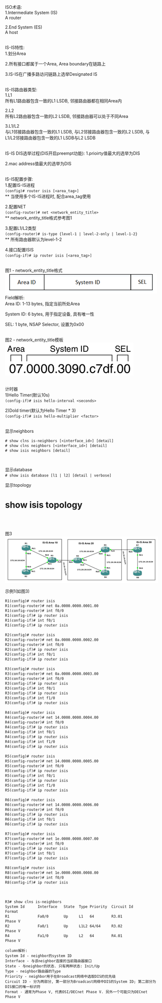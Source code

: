 ISO术语:<br>
1.Intermediate System (IS)<br>
A router<br>

2.End System (ES)<br>
A host
<br>
<br>

IS-IS特性:<br>
1.划分Area<br>

2.所有接口都属于一个Area, Area boundary在链路上<br>

3.IS-IS在广播多路访问链路上选举Designated IS
<br>
<br>

IS-IS路由器类型:<br>
1.L1<br>
所有L1路由器包含一致的L1 LSDB, 邻接路由器都在相同Area内<br>

2.L2<br>
所有L2路由器包含一致的L2 LSDB, 邻接路由器可以处于不同Area<br>

3.L1/L2<br>
与L1邻接路由器包含一致的L1 LSDB, 与L2邻接路由器包含一致的L2 LSDB, 与L1/L2邻接路由器包含一致的L1 LSDB与L2 LSDB
<br>
<br>

IS-IS DIS选举过程(DIS开启preempt功能):
1.prioirty值最大的选举为DIS<br>

2.mac address值最大的选举为DIS
<br>
<br>


IS-IS配置步骤:<br>
1.配置IS-IS进程<br>
`(config)# router isis [<area_tag>]`<br>
** 当使用多个IS-IS进程时, 配合area_tag使用
<br>

2.配置NET<br>
`(config-router)# net <network_entity_title>`<br>
** network_entity_title格式参考图1
<br>

3.配置L1/L2类型<br>
`(config-router)# is-type {level-1 | level-2-only | level-1-2}`<br>
** 所有路由器默认为level-1-2
<br>

4.接口配置ISIS<br>
`(config-if)# ip router isis [<area_tag>]`
<br>
<br>

图1 - network_entity_title格式<br>
![image_not_found](pic/network_entity_title.png)<br>
Field解析:<br>
Area ID: 1-13 bytes, 指定当前所处Area<br>

System ID: 6 bytes, 用于指定设备, 具有唯一性<br>

SEL: 1 byte, NSAP Selector, 设置为0x00
<br>
<br>

图2 - network_entity_title模板<br>
![image_not_found](pic/net_example.png)
<br>
<br>

计时器<br>
1)Hello Timer(默认10s)<br>
`(config-if)# isis hello-interval <seconds>`<br>

2)Dold timer(默认为Hello Timer * 3)<br>
`(config-if)# isis hello-multiplier <factor>`
<br>
<br>

显示neighbors<br>
```
# show clns is-neighbors [<interface_id>] [detail]
# show clns neighbors [<interface_id>] [detail]
# show isis neighbors [detail]
```
<br>

显示database<br>
`# show isis database [l1 | l2] [detail | verbose]`
<br>

显示topology<br>
# show isis topology
<br>
<br>

图3<br>
![image_not_found](pic/isis_01.png)<br>

示例1(如图3)
```
R1(config)# router isis
R1(config-router)# net 0a.0000.0000.0001.00
R1(config-router)# int f0/0
R1(config-if)# ip router isis
R1(config-if)# int f0/1
R1(config-if)# ip router isis

R2(config)# router isis
R2(config-router)# net 0a.0000.0000.0002.00
R2(config-router)# int f0/0
R2(config-if)# ip router isis
R2(config-if)# int f0/1
R2(config-if)# ip router isis

R3(config)# router isis
R3(config-router)# net 0a.0000.0000.0003.00
R3(config-router)# int f0/0
R3(config-if)# ip router isis
R3(config-if)# int f0/1
R3(config-if)# ip router isis
R3(config-if)# int f1/0
R3(config-if)# ip router isis

R4(config)# router isis
R4(config-router)# net 14.0000.0000.0004.00
R4(config-router)# int f0/0
R4(config-if)# ip router isis
R4(config-if)# int f0/1
R4(config-if)# ip router isis
R4(config-if)# int f1/0
R4(config-if)# ip router isis

R5(config)# router isis
R5(config-router)# net 14.0000.0000.0005.00
R5(config-router)# int f0/0
R5(config-if)# ip router isis
R5(config-if)# int f0/1
R5(config-if)# ip router isis
R5(config-if)# int f1/0
R5(config-if)# ip router isis

R6(config)# router isis
R6(config-router)# net 14.0000.0000.0006.00
R6(config-router)# int f0/0
R6(config-if)# ip router isis
R6(config-if)# int f0/1
R6(config-if)# ip router isis

R7(config)# router isis
R7(config-router)# net 1e.0000.0000.0007.00
R7(config-router)# int f0/0
R7(config-if)# ip router isis
R7(config-if)# int f0/1
R7(config-if)# ip router isis

R8(config)# router isis
R8(config-router)# net 1e.0000.0000.0008.00
R8(config-router)# int f0/0
R8(config-if)# ip router isis



R3# show clns is-neighbors
System Id      Interface   State  Type Priority  Circuit Id         Format
R1             Fa0/0       Up     L1   64        R3.01              Phase V
R2             Fa0/1       Up     L1L2 64/64     R3.02              Phase V
R4             Fa1/0       Up     L2   64        R4.01              Phase V

column解析:
System Id - neighbor的system ID
Interface - 与该neighbor连接的当前路由器接口
State - 与neighbor的状态. 只有两种状态: Init/Up
Type - neighbor路由器的Type
Priority - neighbor用于在Broadcast网络中选取DIS的优先级
Circuit ID - 分为两部分, 第一部分为Broadcast网络中DIS的System ID; 第二部分为DIS接口的唯一标识符
Format - 通常为Phase V, 代表OSI/DECnet Phase V. 另外一个可能只为DECnet Phase V
```
